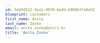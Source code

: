 ```yaml
---
id: 5de0d522-4ea1-4978-bedd-b966b37a8e52
blueprint: customers
first_name: Anita
last_name: Zovko
email: anita.zovko@uniri.hr
title: 'Anita Zovko'
---
```

